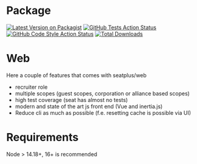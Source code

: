 # Package 

[![Latest Version on Packagist](https://img.shields.io/packagist/v/seatplus/web.svg?style=flat-square)](https://packagist.org/packages/seatplus/web)
[![GitHub Tests Action Status](https://img.shields.io/github/workflow/status/seatplus/web/Laravel?label=Tests)](https://github.com/seatplus/web/actions?query=workflow%3ALaravel+branch%3Adevelop)
[![GitHub Code Style Action Status](https://img.shields.io/github/workflow/status/seatplus/web/Check%20&%20fix%20styling?label=code%20style)](https://github.com/seatplus/web/actions?query=workflow%3A"Check+%26+fix+styling"+branch%3Amaster)
[![Total Downloads](https://img.shields.io/packagist/dt/seatplus/web.svg?style=flat-square)](https://packagist.org/packages/seatplus/web)

# Web
Here a couple of features that comes with seatplus/web

* recruiter role
* multiple scopes (guest scopes, corporation or alliance based scopes)
* high test coverage (seat has almost no tests)
* modern and state of the art js front end (Vue and inertia.js) 
* Reduce cli as much as possible (f.e. resetting cache is possible via UI)

# Requirements
Node > 14.18+, 16+ is recommended
